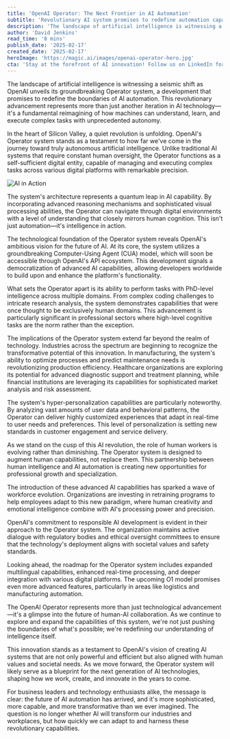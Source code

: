 ```yaml
---
title: 'OpenAI Operator: The Next Frontier in AI Automation'
subtitle: 'Revolutionary AI system promises to redefine automation capabilities'
description: 'The landscape of artificial intelligence is witnessing a seismic shift as OpenAI unveils its groundbreaking Operator system, a development that promises to redefine the boundaries of AI automation.'
author: 'David Jenkins'
read_time: '8 mins'
publish_date: '2025-02-17'
created_date: '2025-02-17'
heroImage: 'https://magic.ai/images/openai-operator-hero.jpg'
cta: 'Stay at the forefront of AI innovation! Follow us on LinkedIn for exclusive insights into groundbreaking developments like the OpenAI Operator and be part of the conversation shaping the future of technology.'
---
```


The landscape of artificial intelligence is witnessing a seismic shift as OpenAI unveils its groundbreaking Operator system, a development that promises to redefine the boundaries of AI automation. This revolutionary advancement represents more than just another iteration in AI technology—it's a fundamental reimagining of how machines can understand, learn, and execute complex tasks with unprecedented autonomy.

In the heart of Silicon Valley, a quiet revolution is unfolding. OpenAI's Operator system stands as a testament to how far we've come in the journey toward truly autonomous artificial intelligence. Unlike traditional AI systems that require constant human oversight, the Operator functions as a self-sufficient digital entity, capable of managing and executing complex tasks across various digital platforms with remarkable precision.

![AI in Action](https://i.magick.ai/PIXE/1938475789710_magick_img.webp)

The system's architecture represents a quantum leap in AI capability. By incorporating advanced reasoning mechanisms and sophisticated visual processing abilities, the Operator can navigate through digital environments with a level of understanding that closely mirrors human cognition. This isn't just automation—it's intelligence in action.

The technological foundation of the Operator system reveals OpenAI's ambitious vision for the future of AI. At its core, the system utilizes a groundbreaking Computer-Using Agent (CUA) model, which will soon be accessible through OpenAI's API ecosystem. This development signals a democratization of advanced AI capabilities, allowing developers worldwide to build upon and enhance the platform's functionality.

What sets the Operator apart is its ability to perform tasks with PhD-level intelligence across multiple domains. From complex coding challenges to intricate research analysis, the system demonstrates capabilities that were once thought to be exclusively human domains. This advancement is particularly significant in professional sectors where high-level cognitive tasks are the norm rather than the exception.

The implications of the Operator system extend far beyond the realm of technology. Industries across the spectrum are beginning to recognize the transformative potential of this innovation. In manufacturing, the system's ability to optimize processes and predict maintenance needs is revolutionizing production efficiency. Healthcare organizations are exploring its potential for advanced diagnostic support and treatment planning, while financial institutions are leveraging its capabilities for sophisticated market analysis and risk assessment.

The system's hyper-personalization capabilities are particularly noteworthy. By analyzing vast amounts of user data and behavioral patterns, the Operator can deliver highly customized experiences that adapt in real-time to user needs and preferences. This level of personalization is setting new standards in customer engagement and service delivery.

As we stand on the cusp of this AI revolution, the role of human workers is evolving rather than diminishing. The Operator system is designed to augment human capabilities, not replace them. This partnership between human intelligence and AI automation is creating new opportunities for professional growth and specialization.

The introduction of these advanced AI capabilities has sparked a wave of workforce evolution. Organizations are investing in retraining programs to help employees adapt to this new paradigm, where human creativity and emotional intelligence combine with AI's processing power and precision.

OpenAI's commitment to responsible AI development is evident in their approach to the Operator system. The organization maintains active dialogue with regulatory bodies and ethical oversight committees to ensure that the technology's deployment aligns with societal values and safety standards.

Looking ahead, the roadmap for the Operator system includes expanded multilingual capabilities, enhanced real-time processing, and deeper integration with various digital platforms. The upcoming O1 model promises even more advanced features, particularly in areas like logistics and manufacturing automation.

The OpenAI Operator represents more than just technological advancement—it's a glimpse into the future of human-AI collaboration. As we continue to explore and expand the capabilities of this system, we're not just pushing the boundaries of what's possible; we're redefining our understanding of intelligence itself.

This innovation stands as a testament to OpenAI's vision of creating AI systems that are not only powerful and efficient but also aligned with human values and societal needs. As we move forward, the Operator system will likely serve as a blueprint for the next generation of AI technologies, shaping how we work, create, and innovate in the years to come.

For business leaders and technology enthusiasts alike, the message is clear: the future of AI automation has arrived, and it's more sophisticated, more capable, and more transformative than we ever imagined. The question is no longer whether AI will transform our industries and workplaces, but how quickly we can adapt to and harness these revolutionary capabilities.